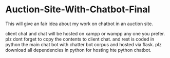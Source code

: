# Auction-Site-With-Chatbot-Final

This will give an fair idea about my work on chatbot in an auction site.

client chat and chat will be hosted on xampp or wampp any one you prefer.
plz dont forget to copy the contents to client chat.
and rest is coded in python the main chat bot with chatter bot corpus and hosted via flask. plz download all dependencies in python for hosting hte python chatbot.
